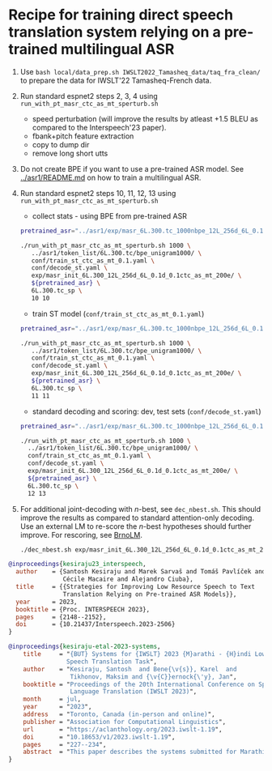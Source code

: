 # Recipe for training direct speech translation system relying on a pre-trained multilingual ASR

1. Use `bash local/data_prep.sh IWSLT2022_Tamasheq_data/taq_fra_clean/` to prepare the data for IWSLT'22 Tamasheq-French data.

2. Run standard espnet2 steps 2, 3, 4 using `run_with_pt_masr_ctc_as_mt_sperturb.sh`
   - speed perturbation (will improve the results by atleast +1.5 BLEU as compared to the Interspeech'23 paper).
   - fbank+pitch feature extraction
   - copy to dump dir
   - remove long short utts

3. Do not create BPE if you want to use a pre-trained ASR model. See [../asr1/README.md](../asr1/README.md) on how to train a multilingual ASR.

4. Run standard espnet2 steps 10, 11, 12, 13 using `run_with_pt_masr_ctc_as_mt_sperturb.sh`
   - collect stats - using BPE from pre-trained ASR

   ```bash
   pretrained_asr="../asr1/exp/masr_6L.300.tc_1000nbpe_12L_256d_6L_0.1d_0.3ctc_100e/valid.acc.ave.pth"

   ./run_with_pt_masr_ctc_as_mt_sperturb.sh 1000 \
      ../asr1/token_list/6L.300.tc/bpe_unigram1000/ \
      conf/train_st_ctc_as_mt_0.1.yaml \
      conf/decode_st.yaml \
      exp/masr_init_6L.300_12L_256d_6L_0.1d_0.1ctc_as_mt_200e/ \
      ${pretrained_asr} \
      6L.300.tc_sp \
      10 10
   ```

   - train ST model (`conf/train_st_ctc_as_mt_0.1.yaml`)

   ```bash
   pretrained_asr="../asr1/exp/masr_6L.300.tc_1000nbpe_12L_256d_6L_0.1d_0.3ctc_100e/valid.acc.ave.pth"

   ./run_with_pt_masr_ctc_as_mt_sperturb.sh 1000 \
      ../asr1/token_list/6L.300.tc/bpe_unigram1000/ \
      conf/train_st_ctc_as_mt_0.1.yaml \
      conf/decode_st.yaml \
      exp/masr_init_6L.300_12L_256d_6L_0.1d_0.1ctc_as_mt_200e/ \
      ${pretrained_asr} \
      6L.300.tc_sp \
      11 11
   ```

   - standard decoding and scoring: dev, test sets (`conf/decode_st.yaml`)

    ```bash
    pretrained_asr="../asr1/exp/masr_6L.300.tc_1000nbpe_12L_256d_6L_0.1d_0.3ctc_100e/valid.acc.ave.pth"

   ./run_with_pt_masr_ctc_as_mt_sperturb.sh 1000 \
      ../asr1/token_list/6L.300.tc/bpe_unigram1000/ \
      conf/train_st_ctc_as_mt_0.1.yaml \
      conf/decode_st.yaml \
      exp/masr_init_6L.300_12L_256d_6L_0.1d_0.1ctc_as_mt_200e/ \
      ${pretrained_asr} \
      6L.300.tc_sp \
      12 13
   ```

5. For additional joint-decoding with $n$-best, see `dec_nbest.sh`. This should improve the results as compared to standard attention-only decoding. Use an external LM to re-score the $n$-best hypotheses should further improve. For rescoring, see [BrnoLM](https://github.com/BUTSpeechFIT/BrnoLM).

   ```bash
   ./dec_nbest.sh exp/masr_init_6L.300_12L_256d_6L_0.1d_0.1ctc_as_mt_200e/ 50
   ```

```bibtex
@inproceedings{kesiraju23_interspeech,
  author    = {Santosh Kesiraju and Marek Sarvaš and Tomáš Pavlíček and
               Cécile Macaire and Alejandro Ciuba},
  title     = {{Strategies for Improving Low Resource Speech to Text
               Translation Relying on Pre-trained ASR Models}},
  year      = 2023,
  booktitle = {Proc. INTERSPEECH 2023},
  pages     = {2148--2152},
  doi       = {10.21437/Interspeech.2023-2506}
}

@inproceedings{kesiraju-etal-2023-systems,
    title     = "{BUT} Systems for {IWSLT} 2023 {M}arathi - {H}indi Low Resource
                Speech Translation Task",
    author    = "Kesiraju, Santosh  and Bene{\v{s}}, Karel  and
                 Tikhonov, Maksim and {\v{C}}ernock{\'y}, Jan",
    booktitle = "Proceedings of the 20th International Conference on Spoken
                 Language Translation (IWSLT 2023)",
    month     = jul,
    year      = "2023",
    address   = "Toronto, Canada (in-person and online)",
    publisher = "Association for Computational Linguistics",
    url       = "https://aclanthology.org/2023.iwslt-1.19",
    doi       = "10.18653/v1/2023.iwslt-1.19",
    pages     = "227--234",
    abstract  = "This paper describes the systems submitted for Marathi to Hindi low-resource speech translation task. Our primary submission is based on an end-to-end direct speech translation system, whereas the contrastive one is a cascaded system. The backbone of both the systems is a Hindi-Marathi bilingual ASR system trained on 2790 hours of imperfect transcribed speech. The end-to-end speech translation system was directly initialized from the ASR, and then fine-tuned for direct speech translation with an auxiliary CTC loss for translation. The MT model for the cascaded system is initialized from a cross-lingual language model, which was then fine-tuned using 1.6 M parallel sentences. All our systems were trained from scratch on publicly available datasets. In the end, we use a language model to re-score the n-best hypotheses. Our primary submission achieved 30.5 and 39.6 BLEU whereas the contrastive system obtained 21.7 and 28.6 BLEU on official dev and test sets respectively. The paper also presents the analysis on several experiments that were conducted and outlines the strategies for improving speech translation in low-resource scenarios.",
}
```